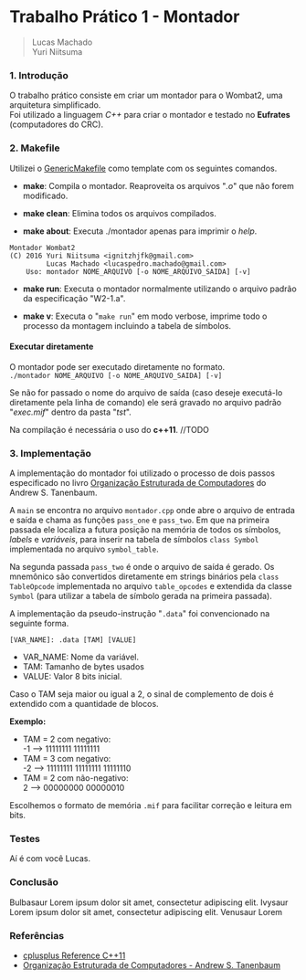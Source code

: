 # Trabalho Prático 1 - Montador

> Lucas Machado  
> Yuri Niitsuma

### 1. Introdução

O trabalho prático consiste em criar um montador para o Wombat2, uma arquitetura simplificado.  
Foi utilizado a linguagem *C++* para criar o montador e testado no **Eufrates** (computadores do CRC).

<!--

- Verificar se tem instalado os pacotes C++11 pois no Ubuntu 15.10 não tem.
- C++ foi essencial para facilitar na manutenção no próximo TP.
- -->

### 2. Makefile

Utilizei o [GenericMakefile](https://github.com/mbcrawfo/GenericMakefile) como template com os seguintes comandos.

- **make**: Compila o montador. Reaproveita os arquivos "*.o*" que não forem modificado.

- **make clean**: Elimina todos os arquivos compilados.

- **make about**: Executa ./montador apenas para imprimir o *help*.
```
Montador Wombat2
(C) 2016 Yuri Niitsuma <ignitzhjfk@gmail.com>
         Lucas Machado <lucaspedro.machado@gmail.com>
    Uso: montador NOME_ARQUIVO [-o NOME_ARQUIVO_SAIDA] [-v]
```

- **make run**: Executa o montador normalmente utilizando o arquivo padrão da especificação "W2-1.a".

- **make v**: Executa o "`make run`" em modo verbose, imprime todo o processo da montagem incluindo a tabela de símbolos.

#### Executar diretamente

O montador pode ser executado diretamente no formato.  
`./montador NOME_ARQUIVO [-o NOME_ARQUIVO_SAIDA] [-v]`

Se não for passado o nome do arquivo de saída (caso deseje executá-lo diretamente pela linha de comando) ele será gravado no arquivo padrão "*exec.mif*" dentro da pasta "*tst*".

Na compilação é necessária o uso do **c++11**. //TODO

### 3. Implementação

A implementação do montador foi utilizado o processo de dois passos especificado no livro [Organização Estruturada de Computadores][Livro1] do Andrew S. Tanenbaum.

A `main` se encontra no arquivo `montador.cpp` onde abre o arquivo de entrada e saída e chama as funções `pass_one` e `pass_two`. Em que na primeira passada ele localiza a futura posição na memória de todos os símbolos, *labels* e *variáveis*, para inserir na tabela de símbolos `class Symbol` implementada no arquivo `symbol_table`.

Na segunda passada `pass_two` é onde o arquivo de saída é gerado. Os mnemônico são convertidos diretamente em strings binários pela `class TableOpcode` implementada no arquivo `table_opcodes` e extendida da classe `Symbol` (para utilizar a tabela de símbolo gerada na primeira passada).

A implementação da pseudo-instrução "`.data`" foi convencionado na seguinte forma.

`[VAR_NAME]: .data [TAM] [VALUE]`

- VAR_NAME: Nome da variável.
- TAM: Tamanho de bytes usados
- VALUE: Valor 8 bits inicial.

Caso o TAM seja maior ou igual a 2, o sinal de complemento de dois é extendido com a quantidade de blocos.

**Exemplo:**
- TAM = 2 com negativo:  
-1 --> 11111111 11111111
- TAM = 3 com negativo:  
-2 --> 11111111 11111111 11111110
- TAM = 2 com não-negativo:  
2 --> 00000000 00000010

Escolhemos o formato de memória `.mif` para facilitar correção e leitura em bits.

[Livro1]: https://www.amazon.com.br/dp/8581435394/ref=asc_df_85814353944554189?smid=A1ZZFT5FULY4LN&tag=goog0ef-20&linkCode=asn&creative=380341&creativeASIN=8581435394

### Testes

Aí é com você Lucas.

### Conclusão

Bulbasaur Lorem ipsum dolor sit amet, consectetur adipiscing elit. Ivysaur Lorem ipsum dolor sit amet, consectetur adipiscing elit. Venusaur Lorem

### Referências

- [cplusplus Reference C++11](http://www.cplusplus.com/reference/)
- [Organização Estruturada de Computadores - Andrew S. Tanenbaum][Livro1]
